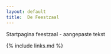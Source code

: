 ```yaml
---
layout: default
title:  De Feestzaal
---
```


Startpagina feestzaal - aangepaste tekst


{% include links.md %}
